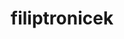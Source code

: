 ---
title: filiptronicek
github: https://github.com/filiptronicek
mode: light
transition: 3s
archetype:
- Descriptive
---